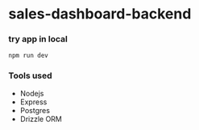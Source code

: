 # sales-dashboard-backend

### try app in local
`npm run dev`

### Tools used
- Nodejs
- Express
- Postgres
- Drizzle ORM